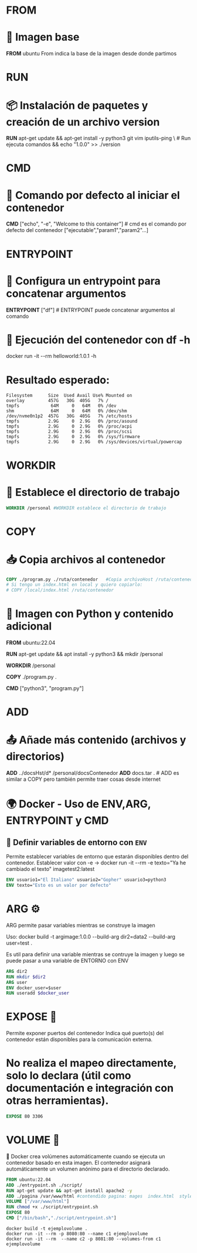 # FROM
# 🌟 Imagen base
**FROM** ubuntu  From indica la base de la imagen desde donde partimos

# RUN
# 📦 Instalación de paquetes y creación de un archivo version
**RUN** apt-get update && apt-get install -y python3 git vim iputils-ping \  # Run ejecuta comandos
    && echo "1.0.0" >> ./version     

# CMD
# 🚀 Comando por defecto al iniciar el contenedor
**CMD** ["echo", "-e", "Welcome to this container"]  # cmd es el comando por defecto del contenedor ["ejecutable","param1","param2"...]

# ENTRYPOINT
# 🎯 Configura un entrypoint para concatenar argumentos
**ENTRYPOINT** ["df"]  # ENTRYPOINT puede concatenar argumentos al comando

# 🚀 Ejecución del contenedor con df -h
docker run -it --rm helloworld:1.0.1 -h

# Resultado esperado:
```shell
Filesystem      Size  Used Avail Use% Mounted on
overlay         457G   30G  405G   7% /
tmpfs            64M     0   64M   0% /dev
shm              64M     0   64M   0% /dev/shm
/dev/nvme0n1p2  457G   30G  405G   7% /etc/hosts
tmpfs           2.9G     0  2.9G   0% /proc/asound
tmpfs           2.9G     0  2.9G   0% /proc/acpi
tmpfs           2.9G     0  2.9G   0% /proc/scsi
tmpfs           2.9G     0  2.9G   0% /sys/firmware
tmpfs           2.9G     0  2.9G   0% /sys/devices/virtual/powercap
```

# WORKDIR
# 📁 Establece el directorio de trabajo
```dockerfile
WORKDIR /personal #WORKDIR establece el directorio de trabajo
```

# COPY
# 📥 Copia archivos al contenedor
```dockerfile
COPY ./program.py ./ruta/contenedor   #Copia archivoHost /ruta/contenedor
# Si tengo un index.html en local y quiero copiarlo:
# COPY /local/index.html /ruta/contenedor
```
# 🐍 Imagen con Python y contenido adicional
**FROM** ubuntu:22.04

**RUN** apt-get update && apt install -y python3 && mkdir /personal

**WORKDIR** /personal

**COPY** ./program.py .

**CMD** ["python3", "program.py"]


# ADD
# 📤 Añade más contenido (archivos y directorios) 
**ADD** ../docsHst/d* /personal/docsContenedor
**ADD** docs.tar .  # ADD es similar a COPY pero también permite traer cosas desde internet



# 🌍 Docker - Uso de ENV,ARG, ENTRYPOINT y CMD

## 📌 Definir variables de entorno con `ENV`
Permite establecer variables de entorno que estarán disponibles dentro del contenedor.
Establecer valor con -e  -> docker run -it --rm -e texto="Ya he cambiado el texto" imagetest2:latest

```dockerfile
ENV usuario1="El Italiano" usuario2="Gopher" usuario3=python3
ENV texto="Esto es un valor por defecto"


```

# ARG ⚙️
ARG permite pasar variables mientras se construye la imagen

Uso: docker build -t argimage:1.0.0 --build-arg dir2=data2 --build-arg user=test .

Es util para definir una variable mientras se contruye la imagen y luego se puede pasar a una variable de ENTORNO con ENV

```dockerfile
ARG dir2
RUN mkdir $dir2 
ARG user
ENV docker_user=$user
RUN useradd $docker_user 

```

# **EXPOSE** 🐳
Permite exponer puertos del contenedor
Indica qué puerto(s) del contenedor están disponibles para la comunicación externa.
# No realiza el mapeo directamente, solo lo declara (útil como documentación e integración con otras herramientas).
```dockerfile
EXPOSE 80 3306 
```

# VOLUME 📁
🧱 Docker crea volúmenes  automáticamente cuando se ejecuta un contenedor basado en esta imagen.
El contenedor asignará automáticamente un volumen anónimo para el directorio declarado.


```dockerfile
FROM ubuntu:22.04
ADD ./entrypoint.sh ./script/
RUN apt-get update && apt-get install apache2 -y
ADD ./pagina /var/www/html #contendido pagina: mages  index.html  style.css 
VOLUME ["/var/www/html"]
RUN chmod +x ./script/entrypoint.sh
EXPOSE 80
CMD ["/bin/bash","./script/entrypoint.sh"]
```

```shell
docker build -t ejemplovolume .
docker run -it --rm -p 8080:80 --name c1 ejemplovolume
docker run -it --rm  --name c2 -p 8081:80 --volumes-from c1 ejemplovolume
```